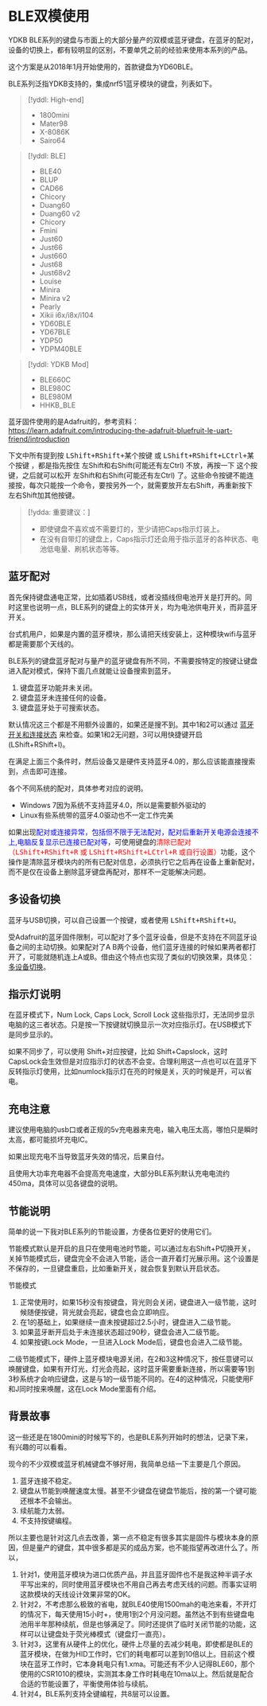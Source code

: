 # BLE双模使用

YDKB BLE系列的键盘与市面上的大部分量产的双模或蓝牙键盘，在蓝牙的配对，设备的切换上，都有较明显的区别，不要单凭之前的经验来使用本系列的产品。

这个方案是从2018年1月开始使用的，首款键盘为YD60BLE。

BLE系列泛指YDKB支持的，集成nrf51蓝牙模块的键盘，列表如下。

> [!yddl: High-end]
> - 1800mini
> - Mater98
> - X-8086K
> - Sairo64

> [!yddl: BLE]
> - BLE40
> - BLUP
> - CAD66
> - Chicory
> - Duang60
> - Duang60 v2
> - Chicory
> - Fmini
> - Just60
> - Just66
> - Just660
> - Just68
> - Just68v2
> - Louise
> - Minira
> - Minira v2
> - Pearly
> - Xikii i6x/i8x/i104
> - YD60BLE
> - YD67BLE
> - YDP50
> - YDPM40BLE

> [!yddl: YDKB Mod]
> - BLE660C
> - BLE980C
> - BLE980M
> - HHKB_BLE

蓝牙固件使用的是Adafruit的，参考资料：<br>
https://learn.adafruit.com/introducing-the-adafruit-bluefruit-le-uart-friend/introduction

下文中所有提到按 <kbd>LShift+RShift+某个按键</kbd> 或 <kbd>LShift+RShift+LCtrl+某个按键</kbd> ，都是指先按住 左Shift和右Shift(可能还有左Ctrl) 不放，再按一下 这个按键，之后就可以松开 左Shift和右Shift(可能还有左Ctrl) 了。这些命令按键不能连接按，每次只能按一个命令，要按另外一个，就需要放开左右Shift，再重新按下左右Shift加其他按键。

> [!ydda: 重要建议：]
>  - 即使键盘不喜欢或不需要灯的，至少请把Caps指示灯装上。
>  - 在没有自带灯的键盘上，Caps指示灯还会用于指示蓝牙的各种状态、电池低电量、刷机状态等等。

## 蓝牙配对
首先保持键盘通电正常，比如插着USB线，或者没插线但电池开关是打开的。同时这里也说明一点，BLE系列的键盘上的实体开关，均为电池供电开关，而非蓝牙开关。

台式机用户，如果是内置的蓝牙模块，那么请把天线安装上，这种模块wifi与蓝牙都是需要那个天线的。

BLE系列的键盘蓝牙配对与量产的蓝牙键盘有所不同，不需要按特定的按键让键盘进入配对模式，保持下面几点就能让设备搜索到蓝牙。
  1. 键盘蓝牙功能并未关闭。
  2. 键盘蓝牙未连接任何的设备。
  3. 键盘蓝牙处于可搜索状态。

默认情况这三个都是不用额外设置的，如果还是搜不到。其中1和2可以通过 [蓝牙开关和连接状态](/ble-series/connection-status) 来检查。如果1和2无问题，3可以用快捷键开启(LShift+RShift+I)。

在满足上面三个条件时，然后设备又是硬件支持蓝牙4.0的，那么应该能直接搜索到，点击即可连接。

各个不同系统的配对，具体参考对应的说明。
  - Windows 7因为系统不支持蓝牙4.0，所以是需要额外驱动的
  - Linux有些系统带的蓝牙4.0驱动也不一定工作完美

如果出现<html><font color="blue">配对或连接异常，包括但不限于无法配对，配对后重新开关电源会连接不上,电脑反复显示已连接已配对等</font></html>，可使用键盘的<html><font color="red">清除已配对（<kbd>LShift+RShift+R</kbd> 或 <kbd>LShift+RShift+LCtrl+R</kbd> 或自行设置）</font></html>功能，这个操作是清除蓝牙模块内的所有已配对信息，必须执行它之后再在设备上重新配对，而不是仅在设备上删除蓝牙键盘再配对，那样不一定能解决问题。


## 多设备切换

蓝牙与USB切换，可以自己设置一个按键，或者使用 <kbd>LShift+RShift+U</kbd>。

受Adafruit的蓝牙固件限制，可以配对了多个蓝牙设备，但是不支持在不同蓝牙设备之间的主动切换。如果配对了A B两个设备，他们蓝牙连接的时候如果两者都打开了，可能就随机连上A或B。借由这个特点也实现了类似的切换效果，具体见： [多设备切换](/ble-series/device-switching)。


## 指示灯说明

在蓝牙模式下，Num Lock, Caps Lock, Scroll Lock 这些指示灯，无法同步显示电脑的这三者状态。只是按一下按键就切换显示一次对应指示灯。在USB模式下是同步显示的。

如果不同步了，可以使用 Shift+对应按键，比如 Shift+Capslock，这时CapsLock会生效但是对应指示灯的状态不会变。合理利用这一点也可以在蓝牙下反转指示灯使用，比如numlock指示灯在亮的时候是关，灭的时候是开，可以省电。


## 充电注意
建议使用电脑的usb口或者正规的5v充电器来充电，输入电压太高，哪怕只是瞬时太高，都可能损坏充电IC。

如果出现充电不当导致蓝牙失效的情况，后果自付。

且使用大功率充电器不会提高充电速度，大部分BLE系列默认充电电流约450ma，具体可以见各键盘的说明。


## 节能说明

简单的说一下我对BLE系列的节能设置，方便各位更好的使用它们。

节能模式默认是开启的且只在使用电池时节能，可以通过左右Shift+P切换开关，关掉节能模式后，键盘完全不会进入节能，适合一直开着灯光展示用。这个设置是不保存的，一旦键盘重启，比如重新开关，就会恢复到默认开启状态。

节能模式
  1. 正常使用时，如果15秒没有按键盘，背光则会关闭，键盘进入一级节能，这时候随便按键，背光就会亮起，键盘也会立即响应。
  2. 在1的基础上，如果继续一直未按键超过2.5小时，键盘进入二级节能。
  3. 如果蓝牙断开后处于未连接状态超过90秒，键盘会进入二级节能。
  4. 如果按键Lock Mode，一旦进入Lock Mode后，键盘也会进入二级节能。

二级节能模式下，硬件上蓝牙模块电源关闭，在2和3这种情况下，按任意键可以唤醒键盘，如果有开灯光，灯光会亮起，这时蓝牙需要重新连接，所以需要等1到3秒系统才会响应键盘，这是与1的一级节能不同的。在4的这种情况，只能使用F和J同时按来唤醒，这在Lock Mode里面有介绍。


## 背景故事
这一些还是在1800mini的时候写下的，也是BLE系列开始时的想法，记录下来，有兴趣的可以看看。

现今的不少双模或蓝牙机械键盘不够好用，我简单总结一下主要是几个原因。
  1. 蓝牙连接不稳定。
  2. 键盘从节能到唤醒速度太慢。甚至不少键盘在键盘节能后，按的第一个键可能还根本不会输出。
  3. 续航能力太弱。
  4. 不支持按键编程。

所以主要也是针对这几点去改善，第一点不稳定有很多其实是固件与模块本身的原因，但是量产的键盘，其中很多都是买的成品方案，也不能指望再改进什么了。所以，
  1. 针对1，使用蓝牙模块为进口优质产品，并且蓝牙固件也不是我这种半调子水平写出来的，同时使用蓝牙模块也不用自己再去考虑天线的问题。而事实证明这款模块的天线设计效果非常的OK。
  2. 针对2，不考虑那么极致的省电，就BLE40使用1500mah的电池来看，不开灯的情况下，每天使用15小时+，使用1到2个月没问题。虽然达不到有些键盘电池用半年那种续航，但是也够满足了。同时还提供了临时关闭节能的功能，这样可以让键盘处于荧光棒模式（键盘灯一直亮）。
  3. 针对3，这里有从硬件上的优化，硬件上尽量的去减少耗电，即使都是BLE的蓝牙模块，在做为HID工作时，它们的耗电都可以差到10倍以上。目前这个模块在蓝牙工作时，它本身耗电只有1.xma。可能还有不少人记得BLE60，那个使用的CSR1010的模块，实测其本身工作时耗电在10ma以上。然后就是配合合适的节能设置了，平衡使用体验与续航。
  4. 针对4，BLE系列支持全键编程，共8层可以设置。

